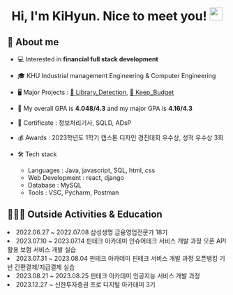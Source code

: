 <h1 align="center">Hi, I'm KiHyun. Nice to meet you! <img width="30px" src="https://raw.githubusercontent.com/iampavangandhi/iampavangandhi/master/gifs/Hi.gif"></h1>
<h2>🎤 About me</h2>

- 💻 Interested in **financial full stack development**

- 🎓 KHU Industrial management Engineering & Computer Engineering

- 🖥 Major Projects : <a href="https://github.com/kkh0331/Library_Detection">📓 Library_Detection</a>, <a href="https://github.com/kkh0331/Keep_Budget"> 🏦 Keep_Budget</a>
  
- 📝 My overall GPA is **4.048/4.3** and my major GPA is **4.16/4.3**

- 🪪 Certificate : 정보처리기사, SQLD, ADsP

- 💰 Awards : 2023학년도 1학기 캡스톤 디자인 경진대회 우수상, 성적 우수상 3회

- 🛠 Tech stack
    - Languages : Java, javascript, SQL, html, css
    - Web Development : react, django
    - Database : MySQL
    - Tools : VSC, Pycharm, Postman

<h2>👨🏻‍💻 Outside Activities & Education </h2>
<li>2022.06.27 ~ 2022.07.08 삼성생명 금융영업전문가 18기<br/></li>
<li>2023.07.10 ~ 2023.07.14 핀테크 아카데미 인슈어테크 서비스 개발 과정 오픈 API 활용 보험 서비스 개발 실습<br/></li>
<li>2023.07.31 ~ 2023.08.04 핀테크 아카데미 핀테크 서비스 개발 과정 오픈뱅킹 기반 간편결제/지급결제 실습<br/></li>
<li>2023.08.21 ~ 2023.08.25 핀테크 아카데미 인공지능 서비스 개발 과정<br/></li>
<li>2023.12.27 ~ 신한투자증권 프로 디지털 아카데미 3기</li>
